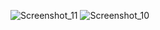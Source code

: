 ![Screenshot_11](https://user-images.githubusercontent.com/63076422/224766506-ff020b57-78e9-48ad-8243-cb2205235c6e.jpg)
![Screenshot_10](https://user-images.githubusercontent.com/63076422/224766512-3d48c965-1257-4328-bea6-edc6f56edc9f.jpg)
